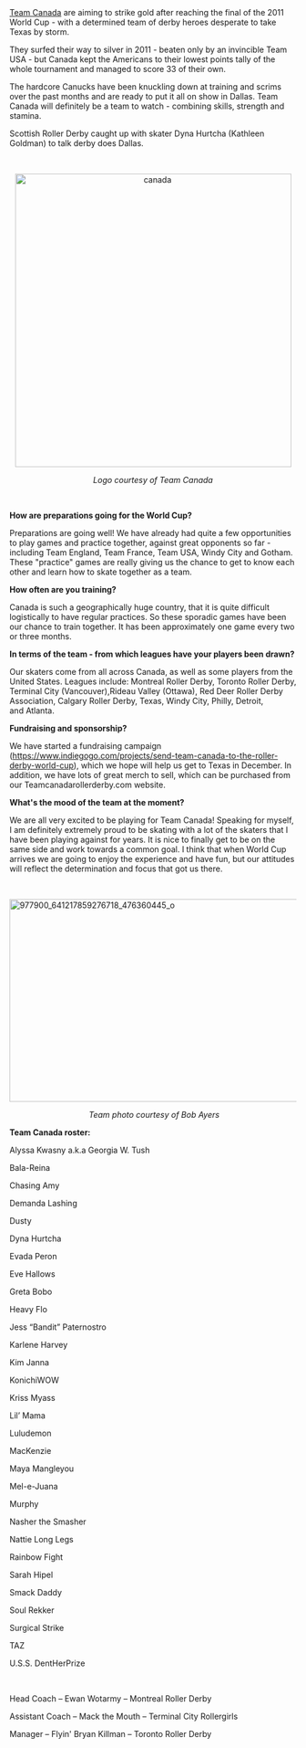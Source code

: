 <html><body><a href="https://www.facebook.com/pages/Team-Canada-BT-World-Cup/150614708337038">Team Canada</a> are aiming to strike gold after reaching the final of the 2011 World Cup - with a determined team of derby heroes desperate to take Texas by storm.

They surfed their way to silver in 2011 - beaten only by an invincible Team USA - but Canada kept the Americans to their lowest points tally of the whole tournament and managed to score 33 of their own.

The hardcore Canucks have been knuckling down at training and scrims over the past months and are ready to put it all on show in Dallas. Team Canada will definitely be a team to watch - combining skills, strength and stamina.

Scottish Roller Derby caught up with skater Dyna Hurtcha (Kathleen Goldman) to talk derby does Dallas.

 
<p style="text-align:center;"><a href="/2014/10/canada.jpg"><img class="alignnone  wp-image-4152" src="https://scottishrollerderbyblog.com/2014/10/canada.jpg?w=283" alt="canada" width="485" height="514"></a></p>
<p style="text-align:center;"><em>Logo courtesy of Team Canada</em></p>
 

<strong>How are preparations going for the World Cup?</strong>

Preparations are going well! We have already had quite a few opportunities to play games and practice together, against great opponents so far - including Team England, Team France, Team USA, Windy City and Gotham. These "practice" games are really giving us the chance to get to know each other and learn how to skate together as a team.

<strong>How often are you training?</strong>

Canada is such a geographically huge country, that it is quite difficult logistically to have regular practices. So these sporadic games have been our chance to train together. It has been approximately one game every two or three months.

<strong>In terms of the team - from which leagues have your players been drawn?</strong>

Our skaters come from all across Canada, as well as some players from the United States. Leagues include: Montreal Roller Derby, Toronto Roller Derby, Terminal City (Vancouver),Rideau Valley (Ottawa), Red Deer Roller Derby Association, Calgary Roller Derby, Texas, Windy City, Philly, Detroit, and Atlanta.

<strong>Fundraising and sponsorship?</strong>

We have started a fundraising campaign (https://www.indiegogo.com/projects/send-team-canada-to-the-roller-derby-world-cup), which we hope will help us get to Texas in December. In addition, we have lots of great merch to sell, which can be purchased from our Teamcanadarollerderby.com website.

<strong>What's the mood of the team at the moment?</strong>

We are all very excited to be playing for Team Canada! Speaking for myself, I am definitely extremely proud to be skating with a lot of the skaters that I have been playing against for years. It is nice to finally get to be on the same side and work towards a common goal. I think that when World Cup arrives we are going to enjoy the experience and have fun, but our attitudes will reflect the determination and focus that got us there.

 

<a href="/2014/10/977900_641217859276718_476360445_o.jpg"><img class="wp-image-4153 aligncenter" src="https://scottishrollerderbyblog.com/2014/10/977900_641217859276718_476360445_o.jpg?w=300" alt="977900_641217859276718_476360445_o" width="579" height="355"></a>
<p style="text-align:center;"><em> Team photo courtesy of Bob Ayers</em></p>
<strong>
Team Canada roster:</strong>

Alyssa Kwasny a.k.a Georgia W. Tush

Bala-Reina

Chasing Amy

Demanda Lashing

Dusty

Dyna Hurtcha

Evada Peron

Eve Hallows

Greta Bobo

Heavy Flo

Jess “Bandit” Paternostro

Karlene Harvey

Kim Janna

KonichiWOW

Kriss Myass

Lil’ Mama

Luludemon

MacKenzie

Maya Mangleyou

Mel-e-Juana

Murphy

Nasher the Smasher

Nattie Long Legs

Rainbow Fight

Sarah Hipel

Smack Daddy

Soul Rekker

Surgical Strike

TAZ

U.S.S. DentHerPrize

 

Head Coach – Ewan Wotarmy – Montreal Roller Derby

Assistant Coach – Mack the Mouth – Terminal City Rollergirls

Manager – Flyin' Bryan Killman – Toronto Roller Derby</body></html>
